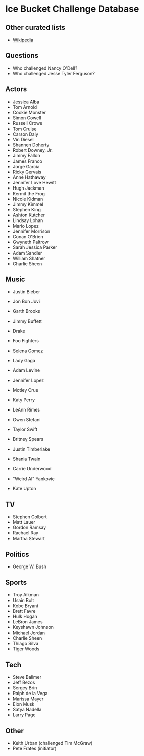 Ice Bucket Challenge Database
=============================

Other curated lists
-------------------
* [Wikipedia](http://en.wikipedia.org/wiki/Ice_Bucket_Challenge)

Questions
---------
* Who challenged Nancy O'Dell?
* Who challenged Jesse Tyler Ferguson?

Actors
------
* Jessica Alba
* Tom Arnold
* Cookie Monster
* Simon Cowell
* Russell Crowe
* Tom Cruise
* Carson Daly
* Vin Diesel
* Shannen Doherty
* Robert Downey, Jr.
* Jimmy Fallon
* James Franco
* Jorge Garcia
* Ricky Gervais
* Anne Hathaway
* Jennifer Love Hewitt
* Hugh Jackman
* Kermit the Frog
* Nicole Kidman
* Jimmy Kimmel
* Stephen King
* Ashton Kutcher
* Lindsay Lohan
* Mario Lopez
* Jennifer Morrison
* Conan O'Brien
* Gwyneth Paltrow
* Sarah Jessica Parker
* Adam Sandler
* William Shatner
* Charlie Sheen

Music
-----
* Justin Bieber
* Jon Bon Jovi
* Garth Brooks
* Jimmy Buffett
* Drake
* Foo Fighters
* Selena Gomez
* Lady Gaga
* Adam Levine
* Jennifer Lopez
* Motley Crue
* Katy Perry
* LeAnn Rimes
* Gwen Stefani
* Taylor Swift
* Britney Spears
* Justin Timberlake
* Shania Twain
* Carrie Underwood
* "Weird Al" Yankovic

* Kate Upton

TV
--
* Stephen Colbert
* Matt Lauer
* Gordon Ramsay
* Rachael Ray
* Martha Stewart

Politics
--------
* George W. Bush

Sports
------
* Troy Aikman
* Usain Bolt
* Kobe Bryant
* Brett Favre
* Hulk Hogan
* LeBron James
* Keyshawn Johnson
* Michael Jordan
* Charlie Sheen
* Thiago Silva
* Tiger Woods

Tech
----
* Steve Ballmer
* Jeff Bezos
* Sergey Brin
* Ralph de la Vega
* Marissa Mayer
* Elon Musk
* Satya Nadella
* Larry Page

Other
-----
* Keith Urban (challenged Tim McGraw)
* Pete Frates (initiator)
